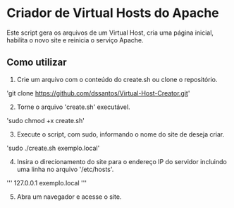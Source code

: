 # Criador de Virtual Hosts do Apache

Este script gera os arquivos de um Virtual Host, cria uma página inicial, habilita o novo site e reinicia o serviço Apache.

## Como utilizar

1. Crie um arquivo com o conteúdo do create.sh ou clone o repositório.

'git clone https://github.com/dssantos/Virtual-Host-Creator.git'

2. Torne o arquivo 'create.sh' executável.

'sudo chmod +x create.sh'

3. Execute o script, com sudo, informando o nome do site de deseja criar.

'sudo ./create.sh exemplo.local'

4. Insira o direcionamento do site para o endereço IP do servidor incluindo uma linha no arquivo '/etc/hosts'.

'''
127.0.0.1	exemplo.local
'''

5. Abra um navegador e acesse o site.